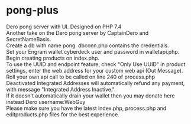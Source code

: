 # pong-plus
Dero pong server with UI. Designed on PHP 7.4  <br />
Another take on the Dero pong server by CaptainDero and SecretNameBasis.  <br />
Create a db with name pong. dbconn.php contains the credentials.  <br />
Set your Engram wallet cyberdeck user and password in walletapi.php. <br />
Begin creating products on index.php. <br />
To use the UUID and endpoint feature, check "Only Use UUID" in product settings, enter the web address for your custom web api (Out Message). Roll your own api call to be called on line 240 of process.php <br />
Deactivated Integrated Addresses will automatically refund any payment, with message "Integrated Address Inactive.".<br />
If it doesn't automatically drain your wallet then you may donate here instead Dero username:WebGuy<br />
Please make sure you have the latest index.php, process.php and editproducts.php files for the best experience.
